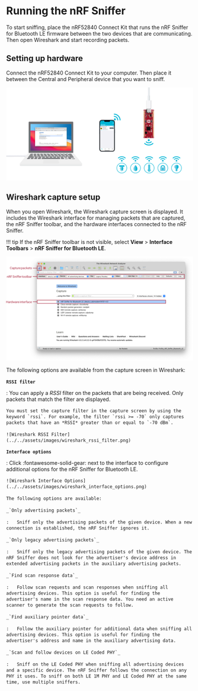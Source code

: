# Running the nRF Sniffer

To start sniffing, place the nRF52840 Connect Kit that runs the nRF Sniffer for Bluetooth LE firmware between the two devices that are communicating. Then open Wireshark and start recording packets.

## Setting up hardware

Connect the nRF52840 Connect Kit to your computer. Then place it between the Central and Peripheral device that you want to sniff.

![Hardware setup](../../assets/images/wireshark_hardware_setup.png)

## Wireshark capture setup

When you open Wireshark, the Wireshark capture screen is displayed. It includes the Wireshark interface for managing packets that are captured, the nRF Sniffer toolbar, and the hardware interfaces connected to the nRF Sniffer.

!!! tip
    If the nRF Sniffer toolbar is not visible, select __View__ > __Interface Toolbars__ > __nRF Sniffer for Bluetooth LE__.

![Wireshark Capture Screen](../../assets/images/wireshark_capture_screen_labled.png)

The following options are available from the capture screen in Wireshark:

__`RSSI filter`__

:   You can apply a *RSSI* filter on the packets that are being received. Only packets that match the filter are displayed.

    You must set the capture filter in the capture screen by using the keyword `rssi`. For example, the filter `rssi >= -70` only captures packets that have an *RSSI* greater than or equal to `-70 dBm`.

    ![Wireshark RSSI Filter](../../assets/images/wireshark_rssi_filter.png)

__`Interface options`__

:   Click :fontawesome-solid-gear: next to the interface to configure additional options for the nRF Sniffer for Bluetooth LE.

    ![Wireshark Interface Options](../../assets/images/wireshark_interface_options.png)

    The following options are available:

    _`Only advertising packets`_

    :   Sniff only the advertising packets of the given device. When a new connection is established, the nRF Sniffer ignores it.

    _`Only legacy advertising packets`_

    :   Sniff only the legacy advertising packets of the given device. The nRF Sniffer does not look for the advertiser's device address in extended advertising packets in the auxiliary advertising packets.

    _`Find scan response data`_

    :   Follow scan requests and scan responses when sniffing all advertising devices. This option is useful for finding the advertiser's name in the scan response data. You need an active scanner to generate the scan requests to follow.

    _`Find auxiliary pointer data`_

    :   Follow the auxiliary pointer for additional data when sniffing all advertising devices. This option is useful for finding the advertiser's address and name in the auxiliary advertising data.

    _`Scan and follow devices on LE Coded PHY`_

    :   Sniff on the LE Coded PHY when sniffing all advertising devices and a specific device. The nRF Sniffer follows the connection on any PHY it uses. To sniff on both LE 1M PHY and LE Coded PHY at the same time, use multiple sniffers.

